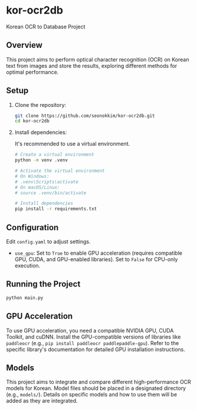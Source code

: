 # kor-ocr2db

Korean OCR to Database Project

## Overview

This project aims to perform optical character recognition (OCR) on Korean text from images and store the results, exploring different methods for optimal performance.

## Setup

1.  Clone the repository:

    ```bash
    git clone https://github.com/seonokkim/kor-ocr2db.git
    cd kor-ocr2db
    ```

2.  Install dependencies:

    It's recommended to use a virtual environment.

    ```bash
    # Create a virtual environment
    python -m venv .venv
    
    # Activate the virtual environment
    # On Windows:
    # .venv\Scripts\activate
    # On macOS/Linux:
    # source .venv/bin/activate
    
    # Install dependencies
    pip install -r requirements.txt
    ```

## Configuration

Edit `config.yaml` to adjust settings.

-   `use_gpu`: Set to `True` to enable GPU acceleration (requires compatible GPU, CUDA, and GPU-enabled libraries). Set to `False` for CPU-only execution.

## Running the Project

```bash
python main.py
```

## GPU Acceleration

To use GPU acceleration, you need a compatible NVIDIA GPU, CUDA Toolkit, and cuDNN. Install the GPU-compatible versions of libraries like `paddleocr` (e.g., `pip install paddleocr paddlepaddle-gpu`). Refer to the specific library's documentation for detailed GPU installation instructions.

## Models

This project aims to integrate and compare different high-performance OCR models for Korean. Model files should be placed in a designated directory (e.g., `models/`). Details on specific models and how to use them will be added as they are integrated. 